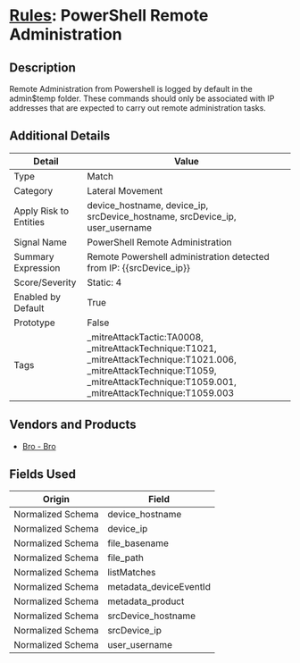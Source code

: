 # [Rules](README.md): PowerShell Remote Administration

## Description
Remote Administration from Powershell is logged by default in the admin$temp  folder.  These commands should only be associated with IP addresses that are expected to carry out remote administration tasks.

## Additional Details
|Detail|Value|
|----|----|
|Type|Match|
|Category|Lateral Movement|
|Apply Risk to Entities|device_hostname, device_ip, srcDevice_hostname, srcDevice_ip, user_username|
|Signal Name|PowerShell Remote Administration|
|Summary Expression|Remote Powershell administration detected from IP: {{srcDevice_ip}}|
|Score/Severity|Static: 4|
|Enabled by Default|True|
|Prototype|False|
|Tags|_mitreAttackTactic:TA0008, _mitreAttackTechnique:T1021, _mitreAttackTechnique:T1021.006, _mitreAttackTechnique:T1059, _mitreAttackTechnique:T1059.001, _mitreAttackTechnique:T1059.003|
## Vendors and Products
- [Bro - Bro](../products/37C866BF-72E1-470A-9072-EDB908F56951.md)


## Fields Used

|Origin|Field|
|----|----|
|Normalized Schema|device_hostname|
|Normalized Schema|device_ip|
|Normalized Schema|file_basename|
|Normalized Schema|file_path|
|Normalized Schema|listMatches|
|Normalized Schema|metadata_deviceEventId|
|Normalized Schema|metadata_product|
|Normalized Schema|srcDevice_hostname|
|Normalized Schema|srcDevice_ip|
|Normalized Schema|user_username|


